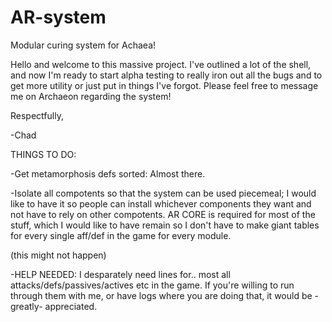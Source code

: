 # AR-system
Modular curing system for Achaea!

Hello and welcome to this massive project.  I've outlined a lot of the shell, and now I'm ready to start alpha testing to really iron out all the bugs and to get more utility or just put in things I've forgot.  Please feel free to message me on Archaeon regarding the system!

Respectfully,

-Chad


THINGS TO DO:

-Get metamorphosis defs sorted:  Almost there.

-Isolate all compotents so that the system can be used piecemeal;  I would like to have it so people can install whichever components they want and not have to rely on other compotents.  AR CORE is required for most of the stuff, which I would like to have remain so I don't have to make giant tables for every single aff/def in the game for every module.

(this might not happen)

-HELP NEEDED:  I desparately need lines for.. most all attacks/defs/passives/actives etc in the game.  If you're willing to run through them with me, or have logs where you are doing that, it would be -greatly- appreciated.


